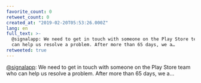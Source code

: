 ```yaml
---
favorite_count: 0
retweet_count: 0
created_at: "2019-02-20T05:53:26.000Z"
lang: en
full_text: >-
  @signalapp: We need to get in touch with someone on the Play Store team who
  can help us resolve a problem. After more than 65 days, we a…
retweeted: true
---
```


[@signalapp](https://twitter.com/signalapp): We need to get in touch with
someone on the Play Store team who can help us resolve a problem. After more
than 65 days, we a…
